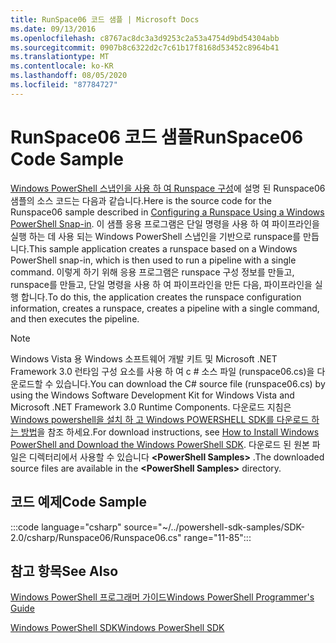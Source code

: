 ```yaml
---
title: RunSpace06 코드 샘플 | Microsoft Docs
ms.date: 09/13/2016
ms.openlocfilehash: c8767ac8dc3a3d9253c2a53a4754d9bd54304abb
ms.sourcegitcommit: 0907b8c6322d2c7c61b17f8168d53452c8964b41
ms.translationtype: MT
ms.contentlocale: ko-KR
ms.lasthandoff: 08/05/2020
ms.locfileid: "87784727"
---
```

# <a name="runspace06-code-sample"></a><span data-ttu-id="97797-102">RunSpace06 코드 샘플</span><span class="sxs-lookup"><span data-stu-id="97797-102">RunSpace06 Code Sample</span></span>

<span data-ttu-id="97797-103">[Windows PowerShell 스냅인을 사용 하 여 Runspace 구성](https://msdn.microsoft.com/a7289ee8-9732-49ee-91c7-d533e9538b83)에 설명 된 Runspace06 샘플의 소스 코드는 다음과 같습니다.</span><span class="sxs-lookup"><span data-stu-id="97797-103">Here is the source code for the Runspace06 sample described in [Configuring a Runspace Using a Windows PowerShell Snap-in](https://msdn.microsoft.com/a7289ee8-9732-49ee-91c7-d533e9538b83).</span></span>
<span data-ttu-id="97797-104">이 샘플 응용 프로그램은 단일 명령을 사용 하 여 파이프라인을 실행 하는 데 사용 되는 Windows PowerShell 스냅인을 기반으로 runspace를 만듭니다.</span><span class="sxs-lookup"><span data-stu-id="97797-104">This sample application creates a runspace based on a Windows PowerShell snap-in, which is then used to run a pipeline with a single command.</span></span> <span data-ttu-id="97797-105">이렇게 하기 위해 응용 프로그램은 runspace 구성 정보를 만들고, runspace를 만들고, 단일 명령을 사용 하 여 파이프라인을 만든 다음, 파이프라인을 실행 합니다.</span><span class="sxs-lookup"><span data-stu-id="97797-105">To do this, the application creates the runspace configuration information, creates a runspace, creates a pipeline with a single command, and then executes the pipeline.</span></span>

> [!NOTE]
> <span data-ttu-id="97797-106">Windows Vista 용 Windows 소프트웨어 개발 키트 및 Microsoft .NET Framework 3.0 런타임 구성 요소를 사용 하 여 c # 소스 파일 (runspace06.cs)을 다운로드할 수 있습니다.</span><span class="sxs-lookup"><span data-stu-id="97797-106">You can download the C# source file (runspace06.cs) by using the Windows Software Development Kit for Windows Vista and Microsoft .NET Framework 3.0 Runtime Components.</span></span> <span data-ttu-id="97797-107">다운로드 지침은 [Windows powershell을 설치 하 고 Windows POWERSHELL SDK를 다운로드 하는 방법](/powershell/scripting/developer/installing-the-windows-powershell-sdk)을 참조 하세요.</span><span class="sxs-lookup"><span data-stu-id="97797-107">For download instructions, see [How to Install Windows PowerShell and Download the Windows PowerShell SDK](/powershell/scripting/developer/installing-the-windows-powershell-sdk).</span></span>
> <span data-ttu-id="97797-108">다운로드 된 원본 파일은 디렉터리에서 사용할 수 있습니다 **\<PowerShell Samples>** .</span><span class="sxs-lookup"><span data-stu-id="97797-108">The downloaded source files are available in the **\<PowerShell Samples>** directory.</span></span>

## <a name="code-sample"></a><span data-ttu-id="97797-109">코드 예제</span><span class="sxs-lookup"><span data-stu-id="97797-109">Code Sample</span></span>

:::code language="csharp" source="~/../powershell-sdk-samples/SDK-2.0/csharp/Runspace06/Runspace06.cs" range="11-85":::

## <a name="see-also"></a><span data-ttu-id="97797-110">참고 항목</span><span class="sxs-lookup"><span data-stu-id="97797-110">See Also</span></span>

[<span data-ttu-id="97797-111">Windows PowerShell 프로그래머 가이드</span><span class="sxs-lookup"><span data-stu-id="97797-111">Windows PowerShell Programmer's Guide</span></span>](./windows-powershell-programmer-s-guide.md)

[<span data-ttu-id="97797-112">Windows PowerShell SDK</span><span class="sxs-lookup"><span data-stu-id="97797-112">Windows PowerShell SDK</span></span>](../windows-powershell-reference.md)
